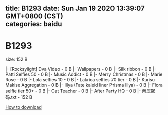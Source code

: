 
title: B1293
date: Sun Jan 19 2020 13:39:07 GMT+0800 (CST)    
categories: baidu
---

# B1293
size: 152 B
 
 
|- [Rocksylight] Dva Video - 0 B
|- Wallpapers - 0 B
|- Silk ribbon - 0 B
|- Patti Selfies 50 - 0 B
|- Music Addict - 0 B
|- Merry Christmas - 0 B
|- Marie Rose - 0 B
|- Lola selfies 10 - 0 B
|- Lakrica selfies 70 tier - 0 B
|- Kurisu Makise Aggregation - 0 B
|- Illya (Fate kaleid liner Prisma Illya) - 0 B
|- Flora selfie tier 50+ - 0 B
|- Cat Teacher - 0 B
|- After Party HQ - 0 B
|- 解压密码.txt - 152 B

[How to download](https://bpcam.bemobtrk.com/go/2ceec3aa-1ca2-46d6-b9ff-aaa5c184517c?jno=4071)